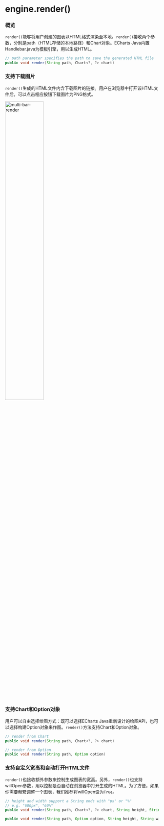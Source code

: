 # engine.render()

### 概览

`render()`能够将用户创建的图表以HTML格式渲染至本地。`render()`接收两个参数，分别是path（HTML存储的本地路径）和Chart对象。ECharts Java内置Handlebar.java为模板引擎，用以生成HTML。


```java
// path parameter specifies the path to save the generated HTML file
public void render(String path, Chart<?, ?> chart)
```

### 支持下载图片

`render()`生成的HTML文件内含下载图片的链接。用户在浏览器中打开该HTML文件后，可以点击相应按钮下载图片为PNG格式。

<img src="../../_media/imgs/multibar-render.gif" alt="multi-bar-render" style="width:50%;" />

### 支持Chart和Option对象

用户可以自由选择绘图方式：既可以选择ECharts Java重新设计的绘图API，也可以选择构建Option对象来作图。`render()`方法支持Chart和Option对象。


```java
// render from Chart
public void render(String path, Chart<?, ?> chart)

// render from Option
public void render(String path, Option option) 
```

### 支持自定义宽高和自动打开HTML文件

`render()`也接收额外参数来控制生成图表的宽高。另外，`render()`也支持willOpen参数，用以控制是否自动在浏览器中打开生成的HTML。为了方便，如果你需要频繁调整一个图表，我们推荐将willOpen设为`True`。

```java
// height and width support a String ends with "px" or "%"
// e.g. "600px", "60%"
public void render(String path, Chart<?, ?> chart, String height, String width, Boolean willOpen)

public void render(String path, Option option, String height, String width, Boolean willOpen)
```